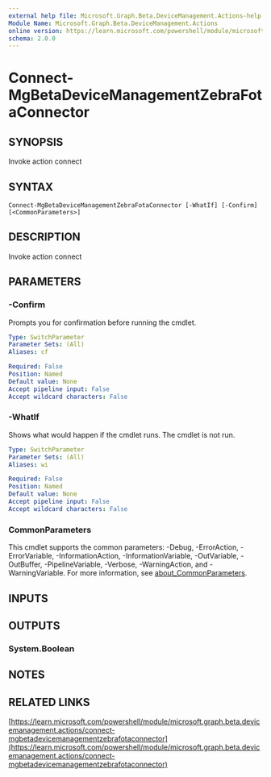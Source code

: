 ```yaml
---
external help file: Microsoft.Graph.Beta.DeviceManagement.Actions-help.xml
Module Name: Microsoft.Graph.Beta.DeviceManagement.Actions
online version: https://learn.microsoft.com/powershell/module/microsoft.graph.beta.devicemanagement.actions/connect-mgbetadevicemanagementzebrafotaconnector
schema: 2.0.0
---
```


# Connect-MgBetaDeviceManagementZebraFotaConnector

## SYNOPSIS
Invoke action connect

## SYNTAX

```
Connect-MgBetaDeviceManagementZebraFotaConnector [-WhatIf] [-Confirm] [<CommonParameters>]
```

## DESCRIPTION
Invoke action connect

## PARAMETERS

### -Confirm
Prompts you for confirmation before running the cmdlet.

```yaml
Type: SwitchParameter
Parameter Sets: (All)
Aliases: cf

Required: False
Position: Named
Default value: None
Accept pipeline input: False
Accept wildcard characters: False
```

### -WhatIf
Shows what would happen if the cmdlet runs.
The cmdlet is not run.

```yaml
Type: SwitchParameter
Parameter Sets: (All)
Aliases: wi

Required: False
Position: Named
Default value: None
Accept pipeline input: False
Accept wildcard characters: False
```

### CommonParameters
This cmdlet supports the common parameters: -Debug, -ErrorAction, -ErrorVariable, -InformationAction, -InformationVariable, -OutVariable, -OutBuffer, -PipelineVariable, -Verbose, -WarningAction, and -WarningVariable. For more information, see [about_CommonParameters](http://go.microsoft.com/fwlink/?LinkID=113216).

## INPUTS

## OUTPUTS

### System.Boolean
## NOTES

## RELATED LINKS

[https://learn.microsoft.com/powershell/module/microsoft.graph.beta.devicemanagement.actions/connect-mgbetadevicemanagementzebrafotaconnector](https://learn.microsoft.com/powershell/module/microsoft.graph.beta.devicemanagement.actions/connect-mgbetadevicemanagementzebrafotaconnector)


